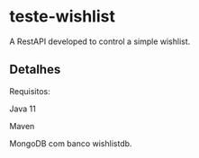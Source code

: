# teste-wishlist
A RestAPI developed to control a simple wishlist.

## Detalhes
Requisitos: 

Java 11

Maven

MongoDB com banco wishlistdb.
